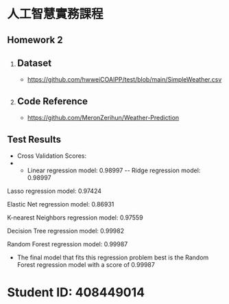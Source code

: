# 人工智慧實務課程

## Homework 2
1. Dataset
    -
      - https://github.com/hwweiCOAIPP/test/blob/main/SimpleWeather.csv
2. Code Reference
    -
      - https://github.com/MeronZerihun/Weather-Prediction

## Test Results

- Cross Validation Scores:
- - Linear regression model: 0.98997
-- Ridge regression model: 0.98997

Lasso regression model: 0.97424

Elastic Net regression model: 0.86931

K-nearest Neighbors regression model: 0.97559

Decision Tree regression model: 0.99982

Random Forest regression model: 0.99987

- The final model that fits this regression problem best is the Random Forest regression model with a score of 0.99987

# Student ID: 408449014
